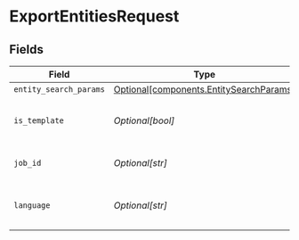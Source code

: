 # ExportEntitiesRequest


## Fields

| Field                                                                                    | Type                                                                                     | Required                                                                                 | Description                                                                              | Example                                                                                  |
| ---------------------------------------------------------------------------------------- | ---------------------------------------------------------------------------------------- | ---------------------------------------------------------------------------------------- | ---------------------------------------------------------------------------------------- | ---------------------------------------------------------------------------------------- |
| `entity_search_params`                                                                   | [Optional[components.EntitySearchParams]](../../models/components/entitysearchparams.md) | :heavy_minus_sign:                                                                       | N/A                                                                                      |                                                                                          |
| `is_template`                                                                            | *Optional[bool]*                                                                         | :heavy_minus_sign:                                                                       | Pass 'true' to generate import template                                                  |                                                                                          |
| `job_id`                                                                                 | *Optional[str]*                                                                          | :heavy_minus_sign:                                                                       | Export Job Id to get the result                                                          | abc123                                                                                   |
| `language`                                                                               | *Optional[str]*                                                                          | :heavy_minus_sign:                                                                       | Export headers translation language                                                      |                                                                                          |